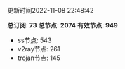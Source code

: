 更新时间2022-11-08 22:48:42

**总订阅: 73**
**总节点: 2074**
**有效节点: 949**
- ss节点: 543
- v2ray节点: 261
- trojan节点: 145

